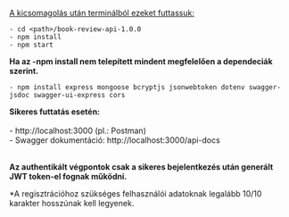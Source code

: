 <ins>A kicsomagolás után terminálból ezeket futtassuk:</ins>

    - cd <path>/book-review-api-1.0.0
    - npm install
    - npm start
    

**Ha az -npm install nem telepített mindent megfelelően a dependeciák szerint.**

    - npm install express mongoose bcryptjs jsonwebtoken dotenv swagger-jsdoc swagger-ui-express cors 
      
      
**Sikeres futtatás esetén:**</br>
    </br>- http://localhost:3000 (pl.: Postman)</br>
    - Swagger dokumentáció: http://localhost:3000/api-docs

</br>**Az authentikált végpontok csak a sikeres bejelentkezés után generált JWT token-el fognak működni.**

*A regisztrációhoz szükséges felhasználói adatoknak legalább 10/10 karakter hosszúnak kell legyenek.
